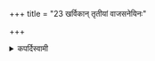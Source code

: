 +++
title = "23 खर्विकान् तृतीयां वाजसनेयिनः"

+++

<details><summary>कपर्दिस्वामी</summary>

अस्य सूत्रस्याचार्यग्रन्थः [स्यचायम् अर्थः]।  
**तृतीयां पौर्णमासीं खर्विकां वाजसनेयिनः** पठन्ति ।  

द्वादशधा रात्रिं कृत्वा, द्वादश-भागावशिष्टे यदा विप्रकर्षस्, तां खर्विकेत्याहुः ।  
अल्पकालावशिष्टायां रात्र्यां यदा पर्व-कालः सा **खर्विकेत्य्** उच्यते । खर्वशब्दो ऽल्पवाची ।  

अथवा षोडशेह्नि पुरस्तान् मध्यंदिनाद् यदि स्यात् पर्वकालः, सा **खर्विका** ।  
षोडशे ऽह्न्य् उपवासः ।  
या त्व् एषा खर्विका, यस्याश् च पूर्वा पूर्वकालः, तयोस् _सद्यस्-कालेति_ संज्ञा।
<details>

<details><summary>हरदत्तः</summary>

खर्वशब्दो ऽल्प-वचनः ।  

द्वादशधा रात्रिं कृत्वा, द्वादश-भागावशिष्टे यदा सूर्याचन्द्रमसोः परो विप्रकर्षस्,  
तां **खर्विकाम्** आहुः ।  
यद् वा षोडशे ऽहनि यदा पुरस्तान् मध्यंदिनाद् विप्रकर्षस् सा **खर्विका** ।  
तस्याम् उपोष्य श्वो-भूते यागः ।  
वाजसनेयि-ग्रहणं मुख्यकल्पानुकल्प-विवेकार्थम्॥
<details>

<details><summary>Müller</summary>

The Vājasaneyins mention a third, the Kharvikā full moon.

#####  Commentary

Kharva means small. If one divides the night into twelve parts, and if in a portion of the twelfth part the greatest distance of sun and moon takes place, then the full moon is called kharvikā, also kṣīṇā. 

Or, if on the sixteenth day, the full moon takes place before noon, that also is called kharvikā paurṇamāsī. In that case abstinence or fasting takes place on the sixteenth day (tasyāṃ ṣoḍaśe’hany upavāsaḥ). Both paurṇamāsīs are also called sadyaskālā.
</details>

<details><summary>थिते</summary>

खर्विकां तृतीयां वाजसनेयिनः समामनन्ति २३
</details>
